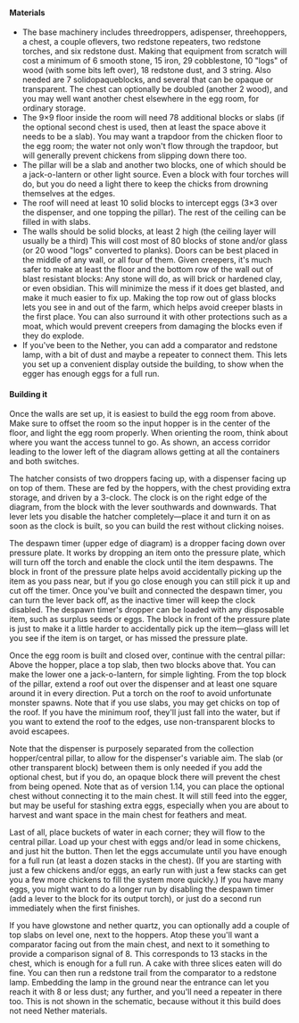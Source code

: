 #### Materials
- The base machinery includes threedroppers, adispenser, threehoppers, a chest, a couple oflevers, two redstone repeaters, two redstone torches, and six redstone dust. Making that equipment from scratch will cost a minimum of 6 smooth stone, 15 iron, 29 cobblestone, 10 "logs" of wood (with some bits left over), 18 redstone dust, and 3 string. Also needed are 7 solidopaqueblocks, and several that can be opaque or transparent. The chest can optionally be doubled (another 2 wood), and you may well want another chest elsewhere in the egg room, for ordinary storage.
- The 9×9 floor inside the room will need 78 additional blocks or slabs (if the optional second chest is used, then at least the space above it needs to be a slab). You may want a trapdoor from the chicken floor to the egg room; the water not only won't flow through the trapdoor, but will generally prevent chickens from slipping down there too.
- The pillar will be a slab and another two blocks, one of which should be a jack-o-lantern or other light source. Even a block with four torches will do, but you do need a light there to keep the chicks from drowning themselves at the edges.
- The roof will need at least 10 solid blocks to intercept eggs (3×3 over the dispenser, and one topping the pillar). The rest of the ceiling can be filled in with slabs.
- The walls should be solid blocks, at least 2 high (the ceiling layer will usually be a third) This will cost most of 80 blocks of stone and/or glass (or 20 wood "logs" converted to planks). Doors can be best placed in the middle of any wall, or all four of them. Given creepers, it's much safer to make at least the floor and the bottom row of the wall out of blast resistant blocks: Any stone will do, as will brick or hardened clay, or even obsidian. This will minimize the mess if it does get blasted, and make it much easier to fix up. Making the top row out of glass blocks lets you see in and out of the farm, which helps avoid creeper blasts in the first place. You can also surround it with other protections such as a moat, which would prevent creepers from damaging the blocks even if they do explode.
- If you've been to the Nether, you can add a comparator and redstone lamp, with a bit of dust and maybe a repeater to connect them.  This lets you set up a convenient display outside the building, to show when the egger has enough eggs for a full run.

#### Building it
Once the walls are set up, it is easiest to build the egg room from above. Make sure to offset the room so the input hopper is in the center of the floor, and light the egg room properly. When orienting the room, think about where you want the access tunnel to go. As shown, an access corridor leading to the lower left of the diagram allows getting at all the containers and both switches.

The hatcher consists of two droppers facing up, with a dispenser facing up on top of them. These are fed by the hoppers, with the chest providing extra storage, and driven by a 3-clock. The clock is on the right edge of the diagram, from the block with the lever southwards and downwards. That lever lets you disable the hatcher completely—place it and turn it on as soon as the clock is built, so you can build the rest without clicking noises.

The despawn timer (upper edge of diagram) is a dropper facing down over pressure plate. It works by dropping an item onto the pressure plate, which will turn off the torch and enable the clock until the item despawns. The block in front of the pressure plate helps avoid accidentally picking up the item as you pass near, but if you go close enough you can still pick it up and cut off the timer. Once you've built and connected the despawn timer, you can turn the lever back off, as the inactive timer will keep the clock disabled. The despawn timer's dropper can be loaded with any disposable item, such as surplus seeds or eggs. The block in front of the pressure plate is just to make it a little harder to accidentally pick up the item—glass will let you see if the item is on target, or has missed the pressure plate.

Once the egg room is built and closed over, continue with the central pillar: Above the hopper, place a top slab, then two blocks above that. You can make the lower one a jack-o-lantern, for simple lighting. From the top block of the pillar, extend a roof out over the dispenser and at least one square around it in every direction. Put a torch on the roof to avoid unfortunate monster spawns. Note that if you use slabs, you may get chicks on top of the roof. If you have the minimum roof, they'll just fall into the water, but if you want to extend the roof to the edges, use non-transparent blocks to avoid escapees.

Note that the dispenser is purposely separated from the collection hopper/central pillar, to allow for the dispenser's variable aim. The slab (or other transparent block) between them is only needed if you add the optional chest, but if you do, an opaque block there will prevent the chest from being opened. Note that as of version 1.14, you can place the optional chest without connecting it to the main chest. It will still feed into the egger, but may be useful for stashing extra eggs, especially when you are about to harvest and want space in the main chest for feathers and meat.

Last of all, place buckets of water in each corner; they will flow to the central pillar. Load up your chest with eggs and/or lead in some chickens, and just hit the button. Then let the eggs accumulate until you have enough for a full run (at least a dozen stacks in the chest).  (If you are starting with just a few chickens and/or eggs, an early run with just a few stacks can get you a few more chickens to fill the system more quickly.)  If you have many eggs, you might want to do a longer run by disabling the despawn timer (add a lever to the block for its output torch), or just do a second run immediately when the first finishes.

If you have glowstone and nether quartz, you can optionally add a couple of top slabs on level one, next to the hoppers.  Atop these you'll want a comparator facing out from the main chest, and next to it something to provide a comparison signal of 8.  This corresponds to 13 stacks in the chest, which is enough for a full run.  A cake with three slices eaten will do fine.  You can then run a redstone trail from the comparator to a redstone lamp.  Embedding the lamp in the ground near the entrance can let you reach it with 8 or less dust; any further, and you'll need a repeater in there too.  This is not shown in the schematic, because without it this build does not need Nether materials.

